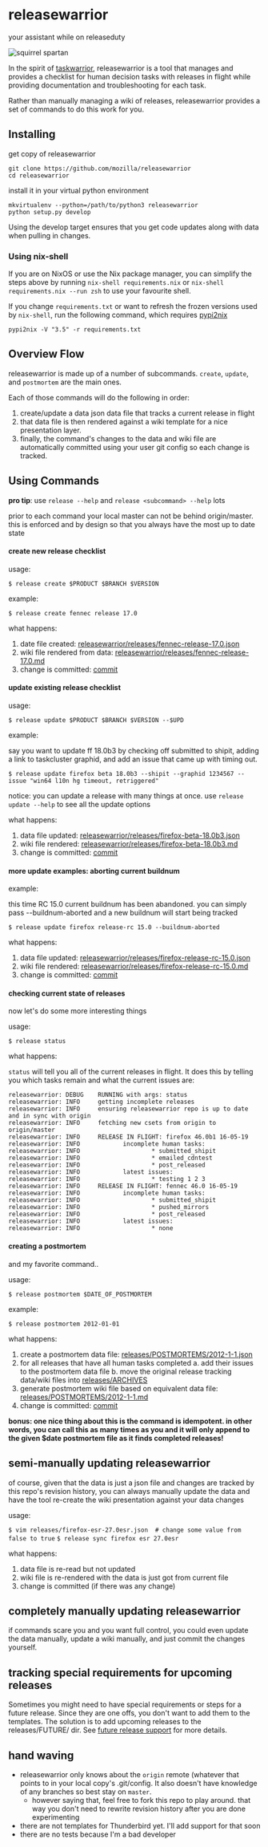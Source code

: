 # releasewarrior

your assistant while on releaseduty

![squirrel spartan](https://pbs.twimg.com/profile_images/571907614906310658/HDB_I-Nr.jpeg)

In the spirit of [taskwarrior](https://taskwarrior.org/), releasewarrior is a tool that manages and provides a checklist for human decision tasks with releases in flight while providing documentation and troubleshooting for each task.

Rather than manually managing a wiki of releases, releasewarrior provides a set of commands to do this work for you.

## Installing

get copy of releasewarrior
```
git clone https://github.com/mozilla/releasewarrior
cd releasewarrior
```
install it in your virtual python environment
```
mkvirtualenv --python=/path/to/python3 releasewarrior
python setup.py develop
```
Using the develop target ensures that you get code updates along with data when pulling in changes.

### Using nix-shell
If you are on NixOS or use the Nix package manager, you can simplify the steps
above  by running `nix-shell requirements.nix` or `nix-shell requirements.nix
--run zsh` to use your favourite shell.


If you change `requirements.txt` or want to refresh the frozen versions used by
`nix-shell`, run the following command, which requires
[pypi2nix](https://github.com/garbas/pypi2nix)

```
pypi2nix -V "3.5" -r requirements.txt
```

## Overview Flow

releasewarrior is made up of a number of subcommands. `create`, `update`, and `postmortem` are the main ones.

Each of those commands will do the following in order:

1. create/update a data json data file that tracks a current release in flight
2. that data file is then rendered against a wiki template for a nice presentation layer.
3. finally, the command's changes to the data and wiki file are automatically committed using your user git config so each change is tracked.


## Using Commands

**pro tip**: use `release --help` and `release <subcommand> --help` lots

prior to each command your local master can not be behind origin/master. this is enforced and by design so that you always have the most up to date state

#### create new release checklist

usage:

`$ release create $PRODUCT $BRANCH $VERSION`

example:

`$ release create fennec release 17.0`

what happens:

1. date file created:  [releasewarrior/releases/fennec-release-17.0.json](https://github.com/mozilla/releasewarrior/blob/c640cef85bfc7e81d8b1c03ac0a7e0e2d39b81d1/releases/fennec-release-17.0.json)
2. wiki file rendered from data:  [releasewarrior/releases/fennec-release-17.0.md](https://github.com/mozilla/releasewarrior/blob/c640cef85bfc7e81d8b1c03ac0a7e0e2d39b81d1/releases/fennec-release-17.0.md)
3. change is committed: [commit](https://github.com/mozilla/releasewarrior/commit/c640cef85bfc7e81d8b1c03ac0a7e0e2d39b81d1)

#### update existing release checklist

usage:

`$ release update $PRODUCT $BRANCH $VERSION --$UPD`

example: 

say you want to update ff 18.0b3 by checking off submitted to shipit, adding a link to taskcluster graphid, and add an issue that came up with timing out.

`$ release update firefox beta 18.0b3 --shipit --graphid 1234567 --issue "win64 l10n hg timeout, retriggered"`

notice: you can update a release with many things at once. use `release update --help` to see all the update options

what happens:

1. data file updated:  [releasewarrior/releases/firefox-beta-18.0b3.json](https://github.com/mozilla/releasewarrior/blob/2c8f52f780349c5c2993533dcc6eac3cef7176e8/releases/firefox-beta-18.0b3.json)
2. wiki file rendered:  [releasewarrior/releases/firefox-beta-18.0b3.md](https://github.com/mozilla/releasewarrior/blob/2c8f52f780349c5c2993533dcc6eac3cef7176e8/releases/firefox-beta-18.0b3.md)
3. change is committed: [commit](https://github.com/mozilla/releasewarrior/commit/2c8f52f780349c5c2993533dcc6eac3cef7176e8)

#### more update examples: aborting current buildnum

example:

this time RC 15.0 current buildnum has been abandoned. you can simply pass --buildnum-aborted and a new buildnum will start being tracked

`$ release update firefox release-rc 15.0 --buildnum-aborted`

what happens:

1. data file updated:  [releasewarrior/releases/firefox-release-rc-15.0.json](https://github.com/mozilla/releasewarrior/blob/b40f423a5cebe72d46aeb25d8c7f0c2a8625e5b7/releases/firefox-release-rc-15.0.json)
2. wiki file rendered:  [releasewarrior/releases/firefox-release-rc-15.0.md](https://github.com/mozilla/releasewarrior/blob/b40f423a5cebe72d46aeb25d8c7f0c2a8625e5b7/releases/firefox-release-rc-15.0.md)
3. change is committed: [commit](https://github.com/mozilla/releasewarrior/commit/b40f423a5cebe72d46aeb25d8c7f0c2a8625e5b7)


#### checking current state of releases

now let's do some more interesting things

usage:

`$ release status`

what happens:

`status` will tell you all of the current releases in flight. It does this by telling you which tasks remain and what the current issues are:

```
releasewarrior: DEBUG    RUNNING with args: status
releasewarrior: INFO     getting incomplete releases
releasewarrior: INFO     ensuring releasewarrior repo is up to date and in sync with origin
releasewarrior: INFO     fetching new csets from origin to origin/master
releasewarrior: INFO     RELEASE IN FLIGHT: firefox 46.0b1 16-05-19
releasewarrior: INFO            incomplete human tasks:
releasewarrior: INFO                    * submitted_shipit
releasewarrior: INFO                    * emailed_cdntest
releasewarrior: INFO                    * post_released
releasewarrior: INFO            latest issues:
releasewarrior: INFO                    * testing 1 2 3
releasewarrior: INFO     RELEASE IN FLIGHT: fennec 46.0 16-05-19
releasewarrior: INFO            incomplete human tasks:
releasewarrior: INFO                    * submitted_shipit
releasewarrior: INFO                    * pushed_mirrors
releasewarrior: INFO                    * post_released
releasewarrior: INFO            latest issues:
releasewarrior: INFO                    * none
```

#### creating a postmortem

and my favorite command..

usage:

`$ release postmortem $DATE_OF_POSTMORTEM`

example:

`$ release postmortem 2012-01-01`

what happens:

1. create a postmortem data file: [releases/POSTMORTEMS/2012-1-1.json](https://github.com/mozilla/releasewarrior/blob/d9517ce494cae610d17dc08c2d213eb12e088cb4/releases/POSTMORTEMS/2012-1-1.json)
2. for all releases that have all human tasks completed
  a. add their issues to the postmortem data file
  b. move the original release tracking data/wiki files into [releases/ARCHIVES](https://github.com/mozilla/releasewarrior/tree/examples/releases/ARCHIVE)
3. generate postmortem wiki file based on equivalent data file: [releases/POSTMORTEMS/2012-1-1.md](https://github.com/mozilla/releasewarrior/blob/d9517ce494cae610d17dc08c2d213eb12e088cb4/releases/POSTMORTEMS/2012-1-1.md)
4. change is committed: [commit](https://github.com/mozilla/releasewarrior/commit/d9517ce494cae610d17dc08c2d213eb12e088cb4)

**bonus: one nice thing about this is the command is idempotent. in other words, you can call this as many times as you and it will only append to the given $date postmortem file as it finds completed releases!**

## semi-manually updating releasewarrior

of course, given that the data is just a json file and changes are tracked by this repo's revision history, you can always manually update the data and have the tool re-create the wiki presentation against your data changes

usage:

`$ vim releases/firefox-esr-27.0esr.json  # change some value from false to true`
`$ release sync firefox esr 27.0esr`

what happens:

1. data file is re-read but not updated
2. wiki file is re-rendered with the data is just got from current file
3. change is committed (if there was any change)

## completely manually updating releasewarrior

if commands scare you and you want full control, you could even update the data manually, update a wiki manually, and just commit the changes yourself.


## tracking special requirements for upcoming releases

Sometimes you might need to have special requirements or steps for a future release. Since they are one offs, you don't want to add them to the templates.
The solution is to add upcoming releases to the releases/FUTURE/ dir. See [future release support](releases/FUTURE/README.md) for more details.

## hand waving

* releasewarrior only knows about the `origin` remote (whatever that points to in your local copy's .git/config. It also doesn't have knowledge of any branches so best stay on `master`.
  * however saying that, feel free to fork this repo to play around. that way you don't need to rewrite revision history after you are done experimenting
* there are not templates for Thunderbird yet. I'll add support for that soon
* there are no tests because I'm a bad developer
